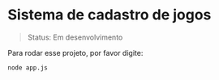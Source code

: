 <h1>Sistema de cadastro de jogos</h1>

> Status: Em desenvolvimento

Para rodar esse projeto, por favor digite:

```
node app.js
```
